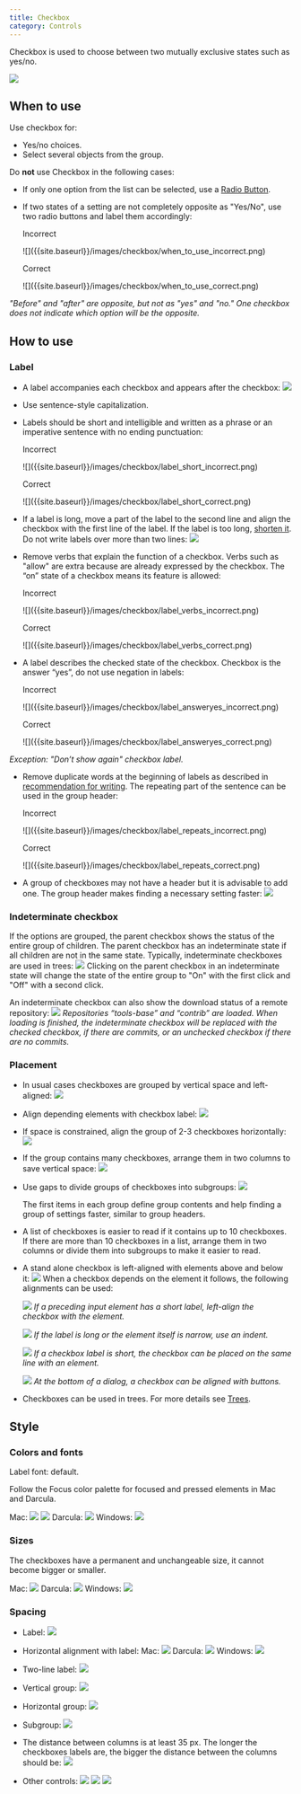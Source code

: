 ```yaml
---
title: Checkbox
category: Controls
---
```


Сheckbox is used to choose between two mutually exclusive states such as yes/no.

![]({{site.baseurl}}/images/checkbox/checkbox_example.png)

## When to use

Use checkbox for:
* Yes/no choices.
* Select several objects from the group.

Do **not** use Checkbox in the following cases:

* If only one option from the list can be selected, use a [Radio Button]({{site.baseurl}}/controls/radio_button).
* If two states of a setting are not completely opposite as "Yes/No", use two radio buttons and label them accordingly:
    <p class="label incorrect">Incorrect</p>
    ![]({{site.baseurl}}/images/checkbox/when_to_use_incorrect.png)

    <p class="label correct">Correct</p>
    ![]({{site.baseurl}}/images/checkbox/when_to_use_correct.png)
*"Before" and "after" are opposite, but not as "yes" and "no." One checkbox does not indicate which option will be the opposite.*

## How to use

### Label

* A label accompanies each checkbox and appears after the checkbox:
![]({{site.baseurl}}/images/checkbox/label_verbs_correct.png)

* Use sentence-style capitalization.
* Labels should be short and intelligible and written as a phrase or an imperative sentence with no ending punctuation:
    <p class="label incorrect">Incorrect</p> 
    ![]({{site.baseurl}}/images/checkbox/label_short_incorrect.png)
    
    <p class="label correct">Correct</p> 
    ![]({{site.baseurl}}/images/checkbox/label_short_correct.png)

* If a label is long, move a part of the label to the second line and align the checkbox with the first line of the label. If the label is too long, [shorten it]({{site.baseurl}}/text/writing_short).
Do not write labels over more than two lines:
![]({{site.baseurl}}/images/checkbox/label_twoline.png)

* Remove verbs that explain the function of a checkbox.
  Verbs such as "allow" are extra because are already expressed by the checkbox. The “on” state of a checkbox means its feature is allowed:
    <p class="label incorrect">Incorrect</p>
    ![]({{site.baseurl}}/images/checkbox/label_verbs_incorrect.png)

    <p class="label correct">Correct</p>
    ![]({{site.baseurl}}/images/checkbox/label_verbs_correct.png)
* A label describes the checked state of the checkbox. Checkbox is the answer “yes”, do not use negation in labels:
    <p class="label incorrect">Incorrect</p>
    ![]({{site.baseurl}}/images/checkbox/label_answeryes_incorrect.png)

    <p class="label correct">Correct</p>
    ![]({{site.baseurl}}/images/checkbox/label_answeryes_correct.png)
*Exception: "Don’t show again" checkbox label.*

* Remove duplicate words at the beginning of labels as described in [recommendation for writing]({{site.baseurl}}/text/writing_short). The repeating part of the sentence can be used in the group header:
    <p class="label incorrect">Incorrect</p>
    ![]({{site.baseurl}}/images/checkbox/label_repeats_incorrect.png)

    <p class="label correct">Correct</p>
    ![]({{site.baseurl}}/images/checkbox/label_repeats_correct.png)

* A group of checkboxes may not have a header but it is advisable to add one. The group header makes finding a necessary setting faster:
![]({{site.baseurl}}/images/checkbox/label_header.png)

### Indeterminate checkbox

If the options are grouped, the parent checkbox shows the status of the entire group of children. The parent checkbox has an indeterminate state if all children are not in the same state. Typically, indeterminate checkboxes are used in trees:
![]({{site.baseurl}}/images/checkbox/indeterminate_tree.png)
Clicking on the parent checkbox in an indeterminate state will change the state of the entire group to "On" with the first click and "Off" with a second click.

An indeterminate checkbox can also show the download status of a remote repository:
![]({{site.baseurl}}/images/checkbox/indeterminate_status.png)
*Repositories “tools-base” and “contrib” are loaded. When loading is finished, the indeterminate checkbox will be replaced with the checked checkbox, if there are commits, or an unchecked checkbox if there are no commits.*

### Placement

* In usual cases checkboxes are grouped by vertical space and left-aligned:
![]({{site.baseurl}}/images/checkbox/placement_vertical.png)
* Align depending elements with checkbox label:
![]({{site.baseurl}}/images/checkbox/placement_align.png)
* If space is constrained, align the group of 2-3 checkboxes horizontally:
![]({{site.baseurl}}/images/checkbox/placement_horizontally.png)
* If the group contains many checkboxes, arrange them in two columns to save vertical space:
![]({{site.baseurl}}/images/checkbox/placement_two_columns.png)
* Use gaps to divide groups of checkboxes into subgroups:
![]({{site.baseurl}}/images/checkbox/placement_gap.png)

  The first items in each group define group contents and help finding a group of settings faster, similar to group headers.
* A list of checkboxes is easier to read if it contains up to 10 checkboxes. If there are more than 10 checkboxes in a list, arrange them in two columns or divide them into subgroups to make it easier to read.
* A stand alone checkbox is left-aligned with elements above and below it:
![]({{site.baseurl}}/images/checkbox/placement_standalone.png)
When a checkbox depends on the element it follows, the following alignments can be used:

    ![]({{site.baseurl}}/images/checkbox/placement_standalone_textbox.png)
    *If a preceding input element has a short label, left-align the checkbox with the element.*

    ![]({{site.baseurl}}/images/checkbox/placement_standalone_longlabel.png)
    *If the label is long or the element itself is narrow, use an indent.*

    ![]({{site.baseurl}}/images/checkbox/placement_standalone_line.png)
    *If a checkbox label is short, the checkbox can be placed on the same line with an element.*

    ![]({{site.baseurl}}/images/checkbox/placement_standalone_dialog.png)
    *At the bottom of a dialog, a checkbox can be aligned with buttons.*

* Checkboxes can be used in trees. For more details see [Trees]({{site.baseurl}}/components/trees).

## Style
### Colors and fonts

Label font: default.

Follow the Focus color palette for focused and pressed elements in Mac and Darcula.

Mac:
![]({{site.baseurl}}/images/checkbox/style_mac.png)
![]({{site.baseurl}}/images/checkbox/style_macG.png)
Darcula:
![]({{site.baseurl}}/images/checkbox/style_darcula.png)
Windows:
![]({{site.baseurl}}/images/checkbox/style_win.png)

### Sizes
The checkboxes have a permanent and unchangeable size, it cannot become bigger or smaller.

Mac:
![]({{site.baseurl}}/images/checkbox/size_mac.png)
Darcula:
![]({{site.baseurl}}/images/checkbox/size_darcula.png)
Windows:
![]({{site.baseurl}}/images/checkbox/size_win.png)

### Spacing

* Label:
![]({{site.baseurl}}/images/checkbox/spacing_label.png)

* Horizontal alignment with label:
Mac:
![]({{site.baseurl}}/images/checkbox/spacing_horizontal_mac.png)
Darcula:
![]({{site.baseurl}}/images/checkbox/spacing_horizontal_darcula.png)
Windows:
![]({{site.baseurl}}/images/checkbox/spacing_horizontal_win.png)

* Two-line label:
![]({{site.baseurl}}/images/checkbox/spacing_twoline.png)

* Vertical group:
![]({{site.baseurl}}/images/checkbox/spacing_vertical.png)

* Horizontal group:
![]({{site.baseurl}}/images/checkbox/spacing_horizontal_group.png)

* Subgroup:
![]({{site.baseurl}}/images/checkbox/spacing_subgroup.png)

* The distance between columns is at least 35 px. The longer the checkboxes labels are, the bigger the distance between the columns should be:
![]({{site.baseurl}}/images/checkbox/placement_two_columns.png)

* Other controls:
![]({{site.baseurl}}/images/checkbox/spacing_combobox.png)
![]({{site.baseurl}}/images/checkbox/spacing_longlabel.png)
![]({{site.baseurl}}/images/checkbox/spacing_line.png)
